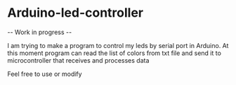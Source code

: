 # Arduino-led-controller


-- Work in progress -- 

I am trying to make a program to control my leds by serial port in Arduino.
At this moment program can read the list of colors from txt file and send it to microcontroller that receives and processes data

Feel free to use or modify 
